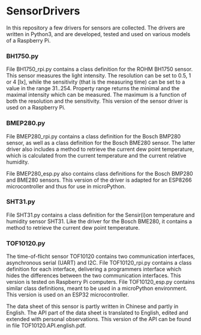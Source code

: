 # SensorDrivers

In this repository a few drivers for sensors are collected. The drivers are written in Python3, and are developed, tested and used on various models of a Raspberry Pi.

### BH1750.py

File BH1750_rpi.py contains a class definition for the ROHM BH1750 sensor. This sensor measures the light intensity. The resolution can be set to 0.5, 1 or 4 [lx], while the sensitivity (that is the measuring time) can be set to a value in the range 31..254. Property range returns the minimal and the maximal intensity which can be measured. The maximum is a function of both the resolution and the sensitivity. This version of the sensor driver is used on a Raspberry Pi.

### BMEP280.py

File BMEP280_rpi.py contains a class definition for the Bosch BMP280 sensor, as well as a class definition for the Bosch BME280 sensor. The latter driver also includes a method to retrieve the current dew point temperature, which is calculated from the current temperature and the current relative humidity.

File BMEP280_esp.py also contains class definitions for the Bosch BMP280 and BME280 sensors. This version of the driver is adapted for an ESP8266 microcontroller and thus for use in microPython.

### SHT31.py

File SHT31.py contains a class definition for the Sensir(i)on temperature and humidity sensor SHT31. Like the driver for the Bosch BME280, it contains a method to retrieve the current dew point temperature.

### TOF10120.py

The time-of-flicht sensor TOF10120 contains two communication interfaces, asynchronous serial (UART) and I2C. File TOF10120_rpi.py contains a class definition for each interface, delivering a programmers interface which hides the differences between the two communication interfaces. This version is tested on Raspberry Pi computers. File TOF10120_esp.py contains similar class definitions, meant to be used in a microPython environment. This version is used on an ESP32 microcontroller.

The data sheet of this sensor is partly written in Chinese and partly in English. The API part of the data sheet is translated to English, edited and extended with personal observations. This version of the API can be found in file TOF10120.API.english.pdf.

